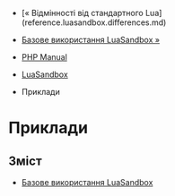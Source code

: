 - [« Відмінності від стандартного
Lua] (reference.luasandbox.differences.md)
- [Базове використання LuaSandbox »](luasandbox.examples-basic.md)

- [PHP Manual](index.md)
- [LuaSandbox](book.luasandbox.md)
- Приклади

# Приклади

## Зміст

- [Базове використання LuaSandbox](luasandbox.examples-basic.md)
